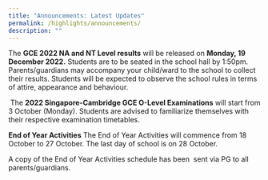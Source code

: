 ```yaml
---
title: "Announcements: Latest Updates"
permalink: /highlights/announcements/
description: ""
---
```


The **GCE 2022 NA and NT Level results** will be released on **Monday, 19 December 2022.** Students are to be seated in the school hall by 1:50pm. Parents/guardians may accompany your child/ward to the school to collect their results. Students will be expected to observe the school rules in terms of attire, appearance and behaviour.  

 The **2022 Singapore-Cambridge GCE O-Level Examinations** will start from 3 October (Monday). Students are advised to familiarize themselves with their respective examination timetables. 


**End of Year Activities**
The End of Year Activities will commence from 18 October to 27 October. The last day of school is on 28 October.   
  
A copy of the End of Year Activities schedule has been  sent via PG to all parents/guardians.